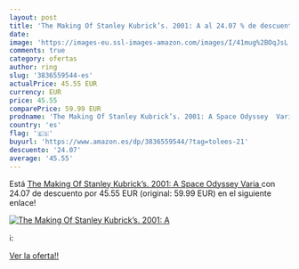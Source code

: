 ```yaml
---
layout: post
title: 'The Making Of Stanley Kubrick’s. 2001: A al 24.07 % de descuento'
date: 
image: 'https://images-eu.ssl-images-amazon.com/images/I/41mug%2BOqJsL._SL200_.jpg'
comments: true
category: ofertas
author: ring
slug: '3836559544-es'
actualPrice: 45.55 EUR
currency: EUR
price: 45.55
comparePrice: 59.99 EUR
prodname: 'The Making Of Stanley Kubrick’s. 2001: A Space Odyssey  Varia '
country: 'es'
flag: '🇪🇸'
buyurl: 'https://www.amazon.es/dp/3836559544/?tag=tolees-21'
descuento: '24.07'
average: '45.55'
---
```


Está [The Making Of Stanley Kubrick’s. 2001: A Space Odyssey  Varia ](https://www.amazon.es/dp/3836559544/?tag=tolees-21) con 24.07 de descuento por 45.55 EUR (original: 59.99 EUR) en el siguiente enlace!

[![The Making Of Stanley Kubrick’s. 2001: A](https://images-eu.ssl-images-amazon.com/images/I/41mug%2BOqJsL._SL200_.jpg)](https://www.amazon.es/dp/3836559544/?tag=tolees-21)

ℹ️:


[Ver la oferta!!](https://www.amazon.es/dp/3836559544/?tag=tolees-21)
